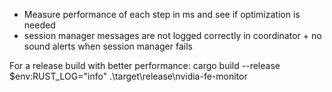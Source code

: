 - Measure performance of each step in ms and see if optimization is needed
- session manager messages are not logged correctly in coordinator + no sound alerts when session manager fails

For a release build with better performance:
cargo build --release
$env:RUST_LOG="info"
.\target\release\nvidia-fe-monitor